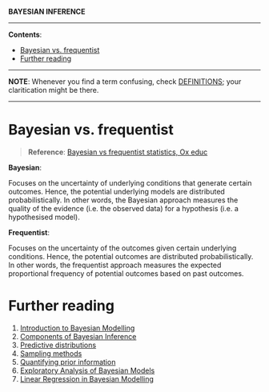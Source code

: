 **BAYESIAN INFERENCE**

---

**Contents**:

- [Bayesian vs. frequentist](#bayesian-vs-frequentist)
- [Further reading](#further-reading)

---

**NOTE**: Whenever you find a term confusing, check [DEFINITIONS](https://github.com/pranigopu/mastersProject/blob/main/NOTES/bayesian-inference/definitions.md); your claritication might be there.

---

# Bayesian vs. frequentist

> **Reference**: [Bayesian vs frequentist statistics, Ox educ](https://youtu.be/r76oDIvwETI?si=Fk8-Z6kLIhqULcTq)

**Bayesian**:

Focuses on the uncertainty of underlying conditions that generate certain outcomes. Hence, the potential underlying models are distributed probabilistically. In other words, the Bayesian approach measures the quality of the evidence (i.e. the observed data) for a hypothesis (i.e. a hypothesised model).

**Frequentist**:

Focuses on the uncertainty of the outcomes given certain underlying conditions. Hence, the potential outcomes are distributed probabilistically. In other words, the frequentist approach measures the expected proportional frequency of potential outcomes based on past outcomes.

# Further reading
1. [Introduction to Bayesian Modelling](https://github.com/pranigopu/mastersProject/blob/main/NOTES/bayesian-inference/intro-to-bayesian-modelling.md)
2. [Components of Bayesian Inference](https://github.com/pranigopu/mastersProject/blob/main/NOTES/bayesian-inference/components-of-bayesian-inference.md)
3. [Predictive distributions](https://github.com/pranigopu/mastersProject/blob/main/NOTES/bayesian-inference/predictive-distributions.md)
4. [Sampling methods](https://github.com/pranigopu/mastersProject/blob/main/NOTES/bayesian-inference/sampling-methods.md)
5. [Quantifying prior information](https://github.com/pranigopu/mastersProject/blob/main/NOTES/bayesian-inference/quantifying-prior-info.md)
6. [Exploratory Analysis of Bayesian Models](https://github.com/pranigopu/mastersProject/blob/main/NOTES/bayesian-inference/exploratory-analysis-of-bayesian-models.md)
7. [Linear Regression in Bayesian Modelling](https://github.com/pranigopu/mastersProject/blob/main/NOTES/bayesian-inference/exploratory-analysis-of-bayesian-models.md)
